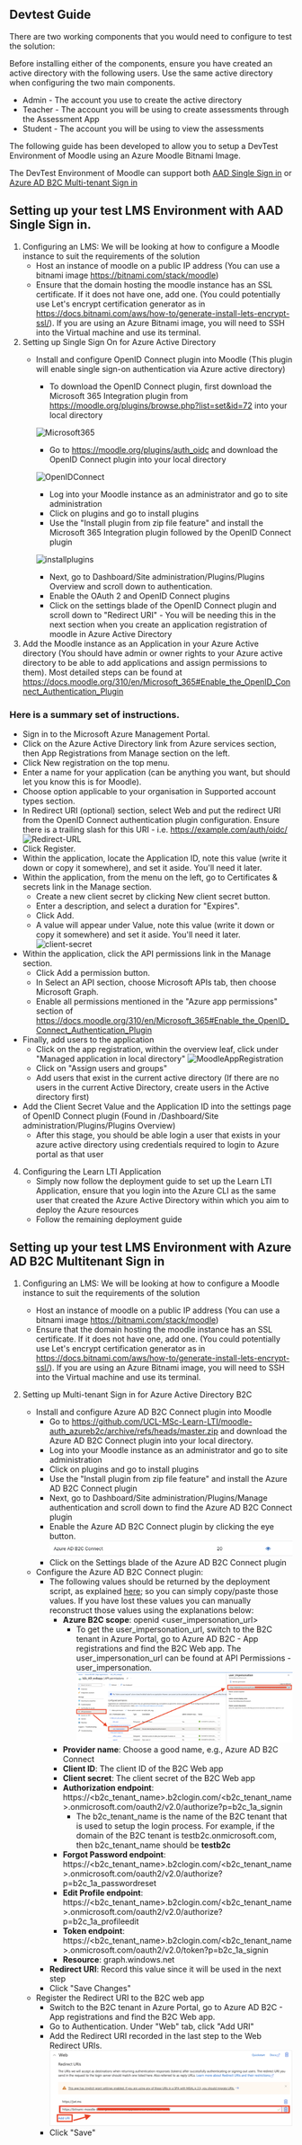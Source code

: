 ## Devtest Guide

There are two working components that you would need to configure to test the solution: 

Before installing either of the components, ensure you have created an active directory with the following users. Use the same active directory when configuring the two main components. 

- Admin - The account you use to create the active directory 
- Teacher - The account you will be using to create assessments through the Assessment App 
- Student - The account you will be using to view the assessments 

The following guide has been developed to allow you to setup a DevTest Environment of Moodle using an Azure Moodle Bitnami Image.

The DevTest Environment of Moodle can support both [AAD Single Sign in](#Setting-up-your-test-LMS-Environment-with-AAD-Single-Sign-in.) or [Azure AD B2C Multi-tenant Sign in](#Setting-up-your-test-LMS-Environment-with-Azure-AD-B2C-Multitenant-Sign-in)


## Setting up your test LMS Environment with AAD Single Sign in.

1. Configuring an LMS: 
    We will be looking at how to configure a Moodle instance to suit the requirements of the solution 
    - Host an instance of moodle on a public IP address (You can use a bitnami image https://bitnami.com/stack/moodle)
    - Ensure that the domain hosting the moodle instance has an SSL certificate. If it does not have one, add one. (You could potentially use Let's encrypt certification generator as in https://docs.bitnami.com/aws/how-to/generate-install-lets-encrypt-ssl/). If you are using an Azure Bitnami image, you will need to SSH into the Virtual machine and use its terminal. 
2. Setting up Single Sign On for Azure Active Directory
    - Install and configure OpenID Connect plugin into Moodle (This plugin will enable single sign-on authentication via Azure active directory)
        - To download the OpenID Connect plugin, first download the Microsoft 365 Integration plugin from https://moodle.org/plugins/browse.php?list=set&id=72 into your local directory

        ![Microsoft365](../images/Microsoft365.png)

        - Go to https://moodle.org/plugins/auth_oidc and download the OpenID Connect plugin into your local directory 

        ![OpenIDConnect](../images/OpenIDConnect.png)

        - Log into your Moodle instance as an administrator and go to site administration 
        - Click on plugins and go to install plugins 
        - Use the "Install plugin from zip file feature" and install the Microsoft 365 Integration plugin followed by the OpenID Connect plugin


        ![installplugins](../images/Install-plugins.png)

        - Next, go to Dashboard/Site administration/Plugins/Plugins Overview and scroll down to authentication. 
        - Enable the OAuth 2 and OpenID Connect plugins
        - Click on the settings blade of the OpenID Connect plugin and scroll down to "Redirect URI" - You will be needing this in the next section when you create an application registration of moodle in Azure Active Directory
3. Add the Moodle instance as an Application in your Azure Active directory (You should have admin or owner rights to your Azure active directory to be able to add applications and assign permissions to them). Most detailed steps can be found at https://docs.moodle.org/310/en/Microsoft_365#Enable_the_OpenID_Connect_Authentication_Plugin 

### Here is a summary set of instructions. 
        
- Sign in to the Microsoft Azure Management Portal.
- Click on the Azure Active Directory link from Azure services section, then App Registrations from Manage section on the left.
- Click New registration on the top menu.
- Enter a name for your application (can be anything you want, but should let you know this is for Moodle).
- Choose option applicable to your organisation in Supported account types section.
- In Redirect URI (optional) section, select Web and put the redirect URI from the OpenID Connect authentication plugin configuration. Ensure there is a trailing slash for this URI - i.e. https://example.com/auth/oidc/
![Redirect-URL](../images/Redirect-URL.png)
- Click Register.
- Within the application, locate the Application ID, note this value (write it down or copy it somewhere), and set it aside. You'll need it later.
- Within the application, from the menu on the left, go to Certificates & secrets link in the Manage section.
    - Create a new client secret by clicking New client secret button.
    - Enter a description, and select a duration for "Expires".
    - Click Add.
    - A value will appear under Value, note this value (write it down or copy it somewhere) and set it aside. You'll need it later.
    ![client-secret](../images/Client-secret.png)
-  Within the application, click the API permissions link in the Manage section.
    - Click Add a permission button.
    - In Select an API section, choose Microsoft APIs tab, then choose Microsoft Graph.
    - Enable all permissions mentioned in the "Azure app permissions" section of https://docs.moodle.org/310/en/Microsoft_365#Enable_the_OpenID_Connect_Authentication_Plugin
- Finally, add users to the application
    - Click on the app registration, within the overview leaf, click under "Managed application in local directory"
    ![MoodleAppRegistration](../images/MoodleAppRegistration.png)
    - Click on "Assign users and groups"
    - Add users that exist in the current active directory (If there are no users in the current Active Directory, create users in the Active directory first)
- Add the Client Secret Value and the Application ID into the settings page of OpenID Connect plugin (Found in /Dashboard/Site administration/Plugins/Plugins Overview)
    - After this stage, you should be able login a user that exists in your azure active directory using credentials required to login to Azure portal as that user

4. Configuring the Learn LTI Application
    - Simply now follow the deployment guide to set up the Learn LTI Application, ensure that you login into the Azure CLI as the same user that created the Azure Active Directory within which you aim to deploy the Azure resources 
    - Follow the remaining deployment guide

## Setting up your test LMS Environment with Azure AD B2C Multitenant Sign in
1. Configuring an LMS:
   We will be looking at how to configure a Moodle instance to suit the requirements of the solution
    - Host an instance of moodle on a public IP address (You can use a bitnami image https://bitnami.com/stack/moodle)
    - Ensure that the domain hosting the moodle instance has an SSL certificate. If it does not have one, add one. (You could potentially use Let's encrypt certification generator as in https://docs.bitnami.com/aws/how-to/generate-install-lets-encrypt-ssl/). If you are using an Azure Bitnami image, you will need to SSH into the Virtual machine and use its terminal.
2. Setting up Multi-tenant Sign in for Azure Active Directory B2C

    - Install and configure Azure AD B2C Connect plugin into Moodle
        - Go to https://github.com/UCL-MSc-Learn-LTI/moodle-auth_azureb2c/archive/refs/heads/master.zip and download the Azure AD B2C Connect plugin into your local directory.
        - Log into your Moodle instance as an administrator and go to site administration
        - Click on plugins and go to install plugins
        - Use the "Install plugin from zip file feature" and install the Azure AD B2C Connect plugin
        - Next, go to Dashboard/Site administration/Plugins/Manage authentication and scroll down to find the Azure AD B2C Connect plugin
        - Enable the Azure AD B2C Connect plugin by clicking the eye button.
        ![enable-b2c-plugin](../images/enableB2CPlugin.png)
        - Click on the Settings blade of the Azure AD B2C Connect plugin
    - Configure the Azure AD B2C Connect plugin:
        - The following values should be returned by the deployment script, as explained [here](./DEPLOYMENT_GUIDE.md#️-b2c-only-configuration-values); so you can simply copy/paste those values. If you have lost these values you can manually reconstruct those values using the explanations below:
            - **Azure B2C scope**: openid <user_impersonation_url>
              - To get the user_impersonation_url, switch to the B2C tenant in Azure Portal, go to Azure AD B2C - App registrations and find the B2C Web app. 
              The user_impersonation_url can be found at API Permissions - user_impersonation.
              ![user-impersonation](../images/user_impersonation.png)
            - **Provider name**: Choose a good name, e.g., Azure AD B2C Connect
            - **Client ID**: The client ID of the B2C Web app
            - **Client secret**: The client secret of the B2C Web app
            - **Authorization endpoint**: https://<b2c_tenant_name>.b2clogin.com/<b2c_tenant_name>.onmicrosoft.com/oauth2/v2.0/authorize?p=b2c_1a_signin
              - The b2c_tenant_name is the name of the B2C tenant that is used to setup the login process. For example, if the domain of the B2C tenant is testb2c.onmicrosoft.com, then b2c_tenant_name should be **testb2c**
            - **Forgot Password endpoint**: https://<b2c_tenant_name>.b2clogin.com/<b2c_tenant_name>.onmicrosoft.com/oauth2/v2.0/authorize?p=b2c_1a_passwordreset
            - **Edit Profile endpoint**: https://<b2c_tenant_name>.b2clogin.com/<b2c_tenant_name>.onmicrosoft.com/oauth2/v2.0/authorize?p=b2c_1a_profileedit
            - **Token endpoint**: https://<b2c_tenant_name>.b2clogin.com/<b2c_tenant_name>.onmicrosoft.com/oauth2/v2.0/token?p=b2c_1a_signin
            - **Resource**: graph.windows.net
        - **Redirect URI**: Record this value since it will be used in the next step
        - Click "Save Changes"
    - Register the Redirect URI to the B2C web app
        - Switch to the B2C tenant in Azure Portal, go to Azure AD B2C - App registrations and find the B2C Web app.
        - Go to Authentication. Under "Web" tab, click "Add URI"
        - Add the Redirect URI recorded in the last step to the Web Redirect URIs.
        ![web-redirect](../images/web-redirect.png)
        - Click "Save"


